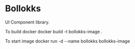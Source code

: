 # Bollokks
UI Component library.

To build docker 
docker build -t bollokks-image .

To start image
docker run -d --name bollokks bollokks-image